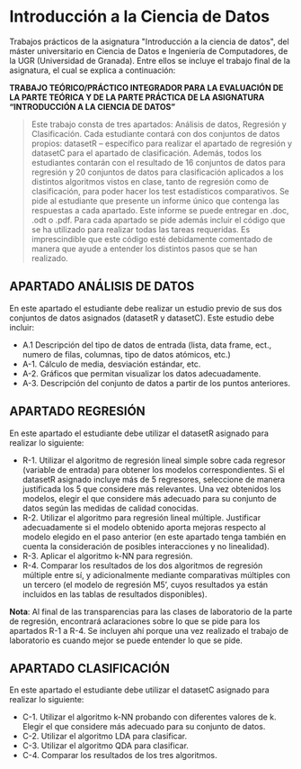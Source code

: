 # Introducción a la Ciencia de Datos
Trabajos prácticos de la asignatura "Introducción a la ciencia de datos", del máster universitario en Ciencia de Datos e Ingeniería de Computadores, de la UGR (Universidad de Granada). Entre ellos se incluye el trabajo final de la asignatura, el cual se explica a continuación:

**TRABAJO TEÓRICO/PRÁCTICO INTEGRADOR PARA LA EVALUACIÓN DE LA PARTE TEÓRICA Y DE LA PARTE PRÁCTICA DE LA ASIGNATURA “INTRODUCCIÓN A LA CIENCIA DE DATOS”**

> Este trabajo consta de tres apartados: Análisis de datos, Regresión y Clasificación. Cada estudiante contará con dos conjuntos de datos propios: datasetR – específico para realizar el apartado de regresión y datasetC para el apartado de clasificación. Además, todos los estudiantes contarán con el resultado de 16 conjuntos de datos para regresión y 20 conjuntos de datos para clasificación aplicados a los distintos algoritmos vistos en clase, tanto de regresión como de clasificación, para poder hacer los test estadísticos comparativos. Se pide al estudiante que presente un informe único que contenga las respuestas a cada apartado. Este informe se puede entregar en .doc, .odt o .pdf. Para cada apartado se pide además incluir el código que se ha utilizado para realizar todas las tareas requeridas. Es imprescindible que este código esté debidamente comentado de manera que ayude a entender los distintos pasos que se han realizado.

## APARTADO ANÁLISIS DE DATOS

En este apartado el estudiante debe realizar un estudio previo de sus dos conjuntos de datos asignados (datasetR y datasetC). Este estudio debe incluir:

* A.1 Descripción del tipo de datos de entrada (lista, data frame, ect., numero de filas, columnas, tipo de datos atómicos, etc.)
* A-1. Cálculo de media, desviación estándar, etc.
* A-2. Gráficos que permitan visualizar los datos adecuadamente.
* A-3. Descripción del conjunto de datos a partir de los puntos anteriores.

## APARTADO REGRESIÓN
En este apartado el estudiante debe utilizar el datasetR asignado para realizar lo siguiente:

* R-1. Utilizar el algoritmo de regresión lineal simple sobre cada regresor (variable de entrada) para obtener los modelos correspondientes. Si el datasetR asignado incluye más de 5 regresores, seleccione de manera justificada los 5 que considere más relevantes. Una vez obtenidos los modelos, elegir el que considere más adecuado para su conjunto de datos según las medidas de calidad conocidas.
* R-2. Utilizar el algoritmo para regresión lineal múltiple. Justificar adecuadamente si el modelo obtenido aporta mejoras respecto al modelo elegido en el paso anterior (en este apartado tenga también en cuenta la consideración de posibles interacciones y no linealidad).
* R-3. Aplicar el algoritmo k-NN para regresión.
* R-4. Comparar los resultados de los dos algoritmos de regresión múltiple entre sí, y adicionalmente mediante comparativas múltiples con un tercero (el modelo de regresión M5’, cuyos resultados ya están incluidos en las tablas de resultados disponibles).

**Nota**: Al final de las transparencias para las clases de laboratorio de la parte de regresión, encontrará aclaraciones sobre lo que se pide para los apartados R-1 a R-4. Se incluyen ahí porque una vez realizado el trabajo de laboratorio es cuando mejor se puede entender lo que se pide.

## APARTADO CLASIFICACIÓN
En este apartado el estudiante debe utilizar el datasetC asignado para realizar lo siguiente:

* C-1. Utilizar el algoritmo k-NN probando con diferentes valores de k. Elegir el que considere más adecuado para su conjunto de datos.
* C-2. Utilizar el algoritmo LDA para clasificar.
* C-3. Utilizar el algoritmo QDA para clasificar.
* C-4. Comparar los resultados de los tres algoritmos.
